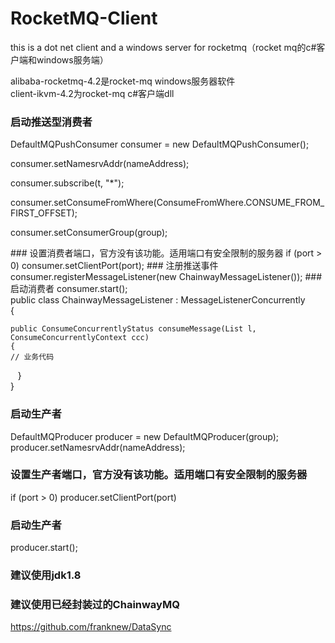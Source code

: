 # RocketMQ-Client
this is a dot net client and a windows server for rocketmq（rocket mq的c#客户端和windows服务端）

alibaba-rocketmq-4.2是rocket-mq windows服务器软件
<br>
client-ikvm-4.2为rocket-mq c#客户端dll
### 启动推送型消费者
<p>DefaultMQPushConsumer consumer = new DefaultMQPushConsumer();</p>
<p>consumer.setNamesrvAddr(nameAddress);</p>
<p>consumer.subscribe(t, "*");</p>
<p>consumer.setConsumeFromWhere(ConsumeFromWhere.CONSUME_FROM_FIRST_OFFSET);</p>
<p>consumer.setConsumerGroup(group);</p>
### 设置消费者端口，官方没有该功能。适用端口有安全限制的服务器
if (port > 0) consumer.setClientPort(port);
### 注册推送事件
consumer.registerMessageListener(new ChainwayMessageListener());
### 启动消费者
consumer.start();
<br>
public class ChainwayMessageListener : MessageListenerConcurrently
<br>
{

    public ConsumeConcurrentlyStatus consumeMessage(List l, ConsumeConcurrentlyContext ccc)
    {
    // 业务代码
    }
<br>
}
### 启动生产者
DefaultMQProducer producer = new DefaultMQProducer(group);
<br>
producer.setNamesrvAddr(nameAddress);
### 设置生产者端口，官方没有该功能。适用端口有安全限制的服务器
if (port > 0) producer.setClientPort(port)
### 启动生产者
producer.start();
### 建议使用jdk1.8
### 建议使用已经封装过的ChainwayMQ
https://github.com/franknew/DataSync

